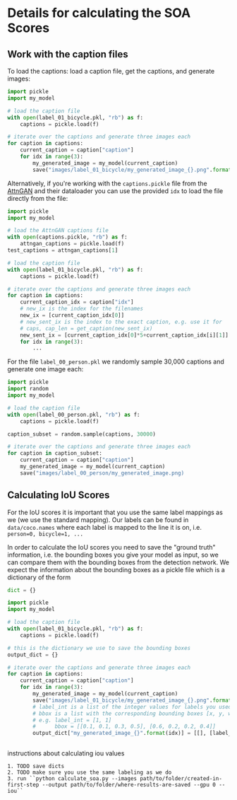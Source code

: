 # Details for calculating the SOA Scores

## Work with the caption files
To load the captions: load a caption file, get the captions, and generate images:
```python
import pickle
import my_model

# load the caption file
with open(label_01_bicycle.pkl, "rb") as f:
    captions = pickle.load(f)

# iterate over the captions and generate three images each
for caption in captions:
    current_caption = caption["caption"]
    for idx in range(3):
        my_generated_image = my_model(current_caption)
        save("images/label_01_bicycle/my_generated_image_{}.png".format(idx))  
```

Alternatively, if you're working with the ``captions.pickle`` file from the [AttnGAN](https://github.com/taoxugit/AttnGAN) and their dataloader you can use the provided ``idx`` to load the file directly from the file:
```python
import pickle
import my_model

# load the AttnGAN captions file
with open(captions.pickle, "rb") as f:
    attngan_captions = pickle.load(f)
test_captions = attngan_captions[1]

# load the caption file
with open(label_01_bicycle.pkl, "rb") as f:
    captions = pickle.load(f)

# iterate over the captions and generate three images each
for caption in captions:
    current_caption_idx = caption["idx"]
    # new_ix is the index for the filenames
    new_ix = [current_caption_idx[0]]
    # new_sent_ix is the index to the exact caption, e.g. use it for 
    # caps, cap_len = get_caption(new_sent_ix)
    new_sent_ix = [current_caption_idx[0]*5+current_caption_idx[i][1]]
    for idx in range(3):
        ...
```

For the file ``label_00_person.pkl`` we randomly sample 30,000 captions and generate one image each:
```python
import pickle
import random
import my_model

# load the caption file
with open(label_00_person.pkl, "rb") as f:
    captions = pickle.load(f)

caption_subset = random.sample(captions, 30000)

# iterate over the captions and generate three images each
for caption in caption_subset:
    current_caption = caption["caption"]
    my_generated_image = my_model(current_caption)
    save("images/label_00_person/my_generated_image.png)    
```

## Calculating IoU Scores
For the IoU scores it is important that you use the same label mappings as we (we use the standard mapping). Our labels can be found in ``data/coco.names`` where each label is mapped to the line it is on, i.e. ``person=0, bicycle=1, ...``

In order to calculate the IoU scores you need to save the "ground truth" information, i.e. the bounding boxes you give your model as input, so we can compare them with the bounding boxes from the detection network.
We expect the information about the bounding boxes as a pickle file which is a dictionary of the form
```python
dict = {}
```


```python
import pickle
import my_model

# load the caption file
with open(label_01_bicycle.pkl, "rb") as f:
    captions = pickle.load(f)

# this is the dictionary we use to save the bounding boxes
output_dict = {}

# iterate over the captions and generate three images each
for caption in captions:
    current_caption = caption["caption"]
    for idx in range(3):
        my_generated_image = my_model(current_caption)
        save("images/label_01_bicycle/my_generated_image_{}.png".format(idx))    
        # label_int is a list of the integer values for labels you used as input to the network
        # bbox is a list with the corresponding bounding boxes [x, y, width, height]
        # e.g. label_int = [1, 1]
        #      bbox = [[0.1, 0.1, 0.3, 0.5], [0.6, 0.2, 0.2, 0.4]]
        output_dict["my_generated_image_{}".format(idx)] = [[], [label_int], [bbox]]
        
```


instructions about calculating iou values

    1. TODO save dicts
    2. TODO make sure you use the same labeling as we do
    3. run ``python calculate_soa.py --images path/to/folder/created-in-first-step --output path/to/folder/where-results-are-saved --gpu 0 --iou``
